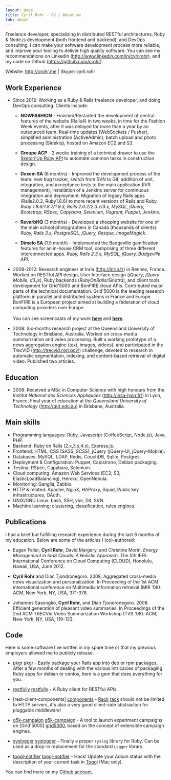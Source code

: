 ```yaml
---
layout: page
title: Cyril Rohr - CV / About me
tab: about
---
```


Freelance developer, specializing in distributed RESTful architectures, Ruby & Node.js development (both frontend and backend), and DevOps consulting. I can make your software development process more reliable, and improve your tooling to deliver high quality software. You can see my recommendations on LinkedIn (<http://www.linkedin.com/in/cyrilrohr>), and my code on Github (<https://github.com/crohr>).

Website: <http://crohr.me> | Skype: cyril.rohr

## Work Experience

* Since 2012: Working as a Ruby & Rails freelance developer, and doing DevOps consulting. Clients include:

    * **NOWFASHION** - Finished/Restarted the development of central features of the website (Rails4) in two weeks, in time for the Fashion Week events, after it was delayed for more than a year by an outsourced team. Real-time updates (WebSockets / Pusher), simplified administration (ActiveAdmin), batch upload and photo processing (Sidekiq), hosted on Amazon EC2 and S3.

    * **Groupe ACP** - 2 weeks training of a technical drawer to use the [Sketch'Up Ruby API](http://www.sketchup.com/intl/en/developer/) to automate common tasks in construction design.

    * **Dexem SA** (8 months) - Improved the development process of the team: new bug tracker, switch from SVN to Git, addition of unit, integration, and acceptance tests to the main application (IVR management), installation of a Jenkins server for continuous integration and deployment. Migration of
legacy Rails apps (Rails2.0.2, Ruby1.8.6) to more recent versions of Rails and Ruby. *Ruby 1.8.6/1.8.7/1.9.3, Rails 2.0.2/2.3.x/3.x, MySQL, jQuery, Bootstrap, RSpec, Capybara, Selenium, Vagrant, Puppet, Jenkins*.

    * **ReverbHQ** (3 months) - Developed a shopping website for one of the main school photographers in Canada (thousands of clients). *Ruby, Rails 3.x, PostgreSQL, jQuery, Resque, ImageMagick*.

    * **Dimelo SA** (1.5 month) - Implemented the Badgeville gamification features for an in-house CRM tool, comprising of three different interconnected apps. *Ruby, Rails 2.3.x, MySQL, jQuery, Badgeville API*.

* 2008-2012: Research engineer at Inria (<http://inria.fr>) in Rennes,
  France. Worked on RESTful API design, User Interface design (*jQuery*, *jQuery Mobile*, *d3.js*),
  Ruby backends (*RubyOnRails/Sinatra*), and client tools development for
  Grid'5000 and BonFIRE cloud APIs. Contributed major parts of the technical documentation. Grid'5000 is the leading research platform in
  parallel and distributed systems in France and Europe. BonFIRE is a
  European project aimed at building a federation of cloud computing
  providers over Europe. <br><br>You can see screencasts of my work [**here**](https://vimeo.com/36507035) and [**here**](https://vimeo.com/39257324).

* 2008: Six-months research project at the Queensland University of
  Technology in Brisbane, Australia. Worked on cross-media summarization
  and video processing. Built a working prototype of a news aggregation
  engine (text, images, videos), and participated in the TrecVID
  (<http://trecvid.nist.gov/>) challenge, devoted to research in
  automatic segmentation, indexing, and content-based retrieval of
  digital video. Published two articles.

<!--
* 2007: Three-months internship as a software developer at the Kalistick
  startup (<http://kalistick.fr>) in Lyon, France. Helped building a
  software to drive quality and best practices in Java software
  developments using code analyzers, rules engines, and business
  intelligence tools.

* 2006: Two-months internship as a developer in a small business in
  Lyon, France. Built a customer management and invoicing tool in
  PHP/MySQL/HTML.
-->

## Education

* 2008: Received a MSc in Computer Science with high honours from the
  *Institut National des Sciences Appliquées* (<http://insa-lyon.fr/>)
  in Lyon, France. Final year of education at the *Queensland University
  of Technology* (<http://qut.edu.au>) in Brisbane, Australia.

## Main skills

* Programming languages: Ruby, Javascript (CoffeeScript, Node.js), Java, PHP.
* Backend: Ruby on Rails (2.x,3.x,4.x), Express.js.
* Frontend: HTML, CSS (SASS, SCSS), jQuery (jQuery-UI, jQuery-Mobile).
* Databases: MySQL, LDAP, Redis, CouchDB, Sqlite, Postgres.
* Deployment & Configuration: Puppet, Capistrano, Debian packaging.
* Testing: RSpec, Capybara, Selenium.
* Cloud computing: Amazon Web Services (EC2, S3, ElasticLoadBalancing), Heroku, OpenNebula.
* Monitoring: Ganglia, Zabbix.
* HTTP & related: Apache, NginX, HAProxy, Squid, Public key infrastructures, OAuth.
* UNIX/GNU Linux: bash, SSH, vim, Git, SVN.
* Machine learning: clustering, classification, rules engines.

## Publications

I had a brief but fulfilling research experience during the last 6 months of
my education. Below are some of the articles I (co)-authored:

* Eugen Feller, **Cyril Rohr**, David Margery, and Christine Morin.
  *Energy Management in IaaS Clouds: A Holistic Approach*. The 5th IEEE
  International Conference on Cloud Computing (CLOUD), Honolulu, Hawaii,
  USA, June 2012.

* **Cyril Rohr** and Dian Tjondronegoro. 2008. Aggregated cross-media
  news visualization and personalization. In Proceeding of the 1st ACM
  international conference on Multimedia information retrieval (MIR
  '08). ACM, New York, NY, USA, 371-378.

* Johannes Sasongko, **Cyril Rohr**, and Dian Tjondronegoro. 2008.
  Efficient generation of pleasant video summaries. In Proceedings of
  the 2nd ACM TRECVid Video Summarization Workshop (TVS '08). ACM, New
  York, NY, USA, 119-123.

## Code

Here is some software I've written in my spare time or that my previous
employers allowed me to publicly release.

* [pkgr] [pkgr] - Easily package your Rails app into deb or rpm packages.
  After a few months of dealing with the various intricacies of packaging Ruby
  apps for debian or centos, here is a gem that does everything for you.

* [restfully] [restfully] - A Ruby client for RESTful APIs.

* [rest-client-components] [components] - [Rack] [rack] should not be limited
  to HTTP servers, it's also a very good client-side abstraction for pluggable
  middleware!

* [g5k-campaign] [g5k-campaign] - A tool to launch experiment campaigns on
  [Grid'5000] [grid5000], based on the concept of extensible campaign engines.

* [syslogger] [syslogger] - Finally a proper `syslog` library for Ruby. Can be
  used as a drop-in replacement for the standard `Logger` library.

* [toggl-notifier] [toggl-notifier] - Hack! Update your Adium status with the
  description of your current task in [Toggl](http://toggl.com) (Mac only).

[pkgr]: http://crohr.me/pkgr/
[restfully]: http://crohr.me/restfully/
[components]: http://github.com/crohr/rest-client-components
[rack]: http://rack.rubyforge.com
[g5k-campaign]: http://g5k-campaign.gforge.inria.fr/
[grid5000]: http://www.grid5000.fr/
[syslogger]: http://github.com/crohr/syslogger
[toggl-notifier]: http://github.com/crohr/toggl-notifier

You can find more on my <a href="http://github.com/crohr"
target="_blank">Github account</a>.

